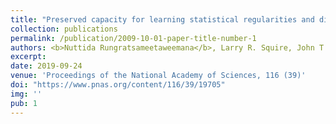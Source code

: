 ```yaml
---
title: "Preserved capacity for learning statistical regularities and directing selective attention after hippocampal lesions"
collection: publications
permalink: /publication/2009-10-01-paper-title-number-1
authors: <b>Nuttida Rungratsameetaweemana</b>, Larry R. Squire, John T. Serences
excerpt: 
date: 2019-09-24
venue: 'Proceedings of the National Academy of Sciences, 116 (39)'
doi: "https://www.pnas.org/content/116/39/19705"
img: ''
pub: 1
---
```


<hallo>
